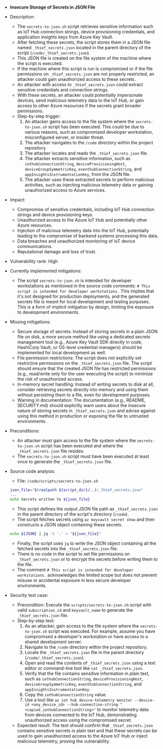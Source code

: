 - **Insecure Storage of Secrets in JSON File**

- Description:
    - The `secrets-to-json.sh` script retrieves sensitive information such as IoT Hub connection strings, device provisioning credentials, and application insights keys from Azure Key Vault.
    - After fetching these secrets, the script stores them in a JSON file named `_thief_secrets.json` located in the parent directory of the script (`/code/_thief_secrets.json`).
    - This JSON file is created on the file system of the machine where the script is executed.
    - If the machine where this script is run is compromised or if the file permissions on `_thief_secrets.json` are not properly restricted, an attacker could gain unauthorized access to these secrets.
    - An attacker with access to `_thief_secrets.json` could extract sensitive credentials and connection strings.
    - With these secrets, an attacker could potentially impersonate devices, send malicious telemetry data to the IoT Hub, or gain access to other Azure resources if the secrets grant broader permissions.
    - Step-by-step trigger:
        1. An attacker gains access to the file system where the `secrets-to-json.sh` script has been executed. This could be due to various reasons, such as compromised developer workstation, misconfigured server, or insider threat.
        2. The attacker navigates to the `/code` directory within the project repository.
        3. The attacker locates and reads the `_thief_secrets.json` file.
        4. The attacker extracts sensitive information, such as `iothubConnectionString`, `deviceProvisioningHost`, `deviceGroupSymmetricKey`, `eventhubConnectionString`, and `appInsightsInstrumentationKey`, from the JSON file.
        5. The attacker uses these extracted secrets to perform malicious activities, such as injecting malicious telemetry data or gaining unauthorized access to Azure services.

- Impact:
    - Compromise of sensitive credentials, including IoT Hub connection strings and device provisioning keys.
    - Unauthorized access to the Azure IoT Hub and potentially other Azure resources.
    - Injection of malicious telemetry data into the IoT Hub, potentially leading to the compromise of backend systems processing this data.
    - Data breaches and unauthorized monitoring of IoT device communications.
    - Reputational damage and loss of trust.

- Vulnerability rank: High

- Currently implemented mitigations:
    - The script `secrets-to-json.sh` is intended for developer workstations as mentioned in the source code comments: `# This script is intended for developer workstations.` This implies that it's not designed for production deployments, and the generated secrets file is meant for local development and testing purposes. This is a form of implicit mitigation by design, limiting the exposure to development environments.

- Missing mitigations:
    - Secure storage of secrets: Instead of storing secrets in a plain JSON file on disk, a more secure method like using a dedicated secrets management tool (e.g., Azure Key Vault SDK directly in code, HashiCorp Vault, or OS-level credential managers) should be implemented for local development as well.
    - File permission restrictions: The script does not explicitly set restrictive permissions on the `_thief_secrets.json` file. The script should ensure that the created JSON file has restricted permissions (e.g., read/write only for the user executing the script) to minimize the risk of unauthorized access.
    - In-memory secret handling: Instead of writing secrets to disk at all, consider retrieving secrets directly into memory and using them without persisting them to a file, even for development purposes.
    - Warning in documentation: The documentation (e.g., README, SECURITY.md) should explicitly warn users about the insecure nature of storing secrets in `_thief_secrets.json` and advise against using this method in production or exposing the file to untrusted environments.

- Preconditions:
    - An attacker must gain access to the file system where the `secrets-to-json.sh` script has been executed and where the `_thief_secrets.json` file resides.
    - The `secrets-to-json.sh` script must have been executed at least once to generate the `_thief_secrets.json` file.

- Source code analysis:
    - File: `/code/scripts/secrets-to-json.sh`
    ```bash
    json_file="$(realpath ${script_dir}/..)/_thief_secrets.json"
    ...
    echo Secrets written to ${json_file}
    ```
    - This script defines the output JSON file path as `_thief_secrets.json` in the parent directory of the script's directory (`/code`).
    - The script fetches secrets using `az keyvault secret show` and then constructs a JSON object containing these secrets.
    ```bash
    echo ${JSON} | jq -S '.' > "${json_file}"
    ```
    - Finally, the script uses `jq` to write the JSON object containing all the fetched secrets into the `_thief_secrets.json` file.
    - There is no code in the script to set file permissions on `_thief_secrets.json` or to encrypt the secrets before writing them to the file.
    - The comment `# This script is intended for developer workstations.` acknowledges the limited scope but does not prevent misuse or accidental exposure in less secure developer environments.

- Security test case:
    - Precondition: Execute the `scripts/secrets-to-json.sh` script with valid `subscription_id` and `keyvault_name` to generate the `_thief_secrets.json` file.
    - Step-by-step test:
        1. As an attacker, gain access to the file system where the `secrets-to-json.sh` script was executed. For example, assume you have compromised a developer's workstation or have access to a shared development server.
        2. Navigate to the `/code` directory within the project repository.
        3. Locate the `_thief_secrets.json` file in the parent directory (`/code/_thief_secrets.json`).
        4. Open and read the contents of `_thief_secrets.json` using a text editor or command-line tool like `cat _thief_secrets.json`.
        5. Verify that the file contains sensitive information in plain text, such as `iothubConnectionString`, `deviceProvisioningHost`, `deviceGroupSymmetricKey`, `eventhubConnectionString`, and `appInsightsInstrumentationKey`.
        6. Copy the `iothubConnectionString` value.
        7. Use a tool like `az iot hub device-telemetry monitor --device-id <any_device_id> --hub-connection-string "<copied_iothubConnectionString>"` to monitor telemetry data from devices connected to the IoT Hub, demonstrating unauthorized access using the compromised secret.
    - Expected result: The test should confirm that `_thief_secrets.json` contains sensitive secrets in plain text and that these secrets can be used to gain unauthorized access to the Azure IoT Hub or inject malicious telemetry, proving the vulnerability.